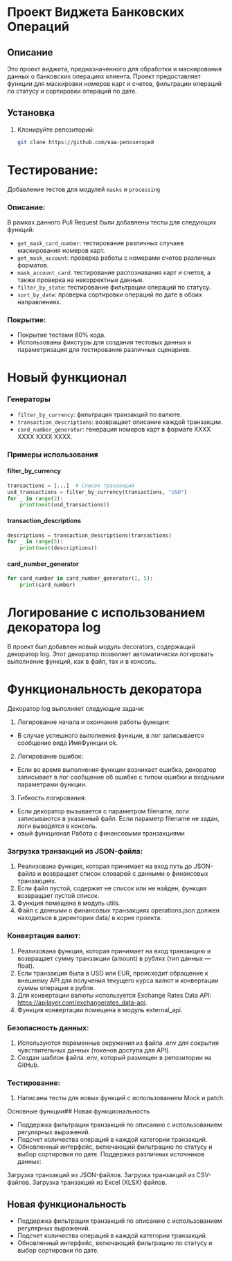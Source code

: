 # Проект Виджета Банковских Операций

## Описание
Это проект виджета, предназначенного для обработки и маскирования данных о банковских операциях клиента. Проект предоставляет функции для маскировки номеров карт и счетов, фильтрации операций по статусу и сортировки операций по дате.

## Установка
1. Клонируйте репозиторий:
   ```bash
   git clone https://github.com/ваш-репозиторий

# Тестирование: 
Добавление тестов для модулей `masks` и `processing`

### Описание:
В рамках данного Pull Request были добавлены тесты для следующих функций:
- `get_mask_card_number`: тестирование различных случаев маскирования номеров карт.
- `get_mask_account`: проверка работы с номерами счетов различных форматов.
- `mask_account_card`: тестирование распознавания карт и счетов, а также проверка на некорректные данные.
- `filter_by_state`: тестирование фильтрации операций по статусу.
- `sort_by_date`: проверка сортировки операций по дате в обоих направлениях.

### Покрытие:
- Покрытие тестами 80% кода.
- Использованы фикстуры для создания тестовых данных и параметризация для тестирования различных сценариев.

# Новый функционал

### Генераторы

- `filter_by_currency`: фильтрация транзакций по валюте.
- `transaction_descriptions`: возвращает описание каждой транзакции.
- `card_number_generator`: генерация номеров карт в формате XXXX XXXX XXXX XXXX.

### Примеры использования

#### filter_by_currency
```python
transactions = [...]  # Список транзакций
usd_transactions = filter_by_currency(transactions, "USD")
for _ in range(2):
    print(next(usd_transactions))
```
#### transaction_descriptions
```python
descriptions = transaction_descriptions(transactions)
for _ in range(5):
    print(next(descriptions))
```
#### card_number_generator
```python
for card_number in card_number_generator(1, 5):
    print(card_number)
```

# Логирование с использованием декоратора log

В проект был добавлен новый модуль decorators, содержащий декоратор log. Этот декоратор позволяет автоматически логировать выполнение функций, как в файл, так и в консоль.

# Функциональность декоратора
Декоратор log выполняет следующие задачи:

1. Логирование начала и окончания работы функции:

- В случае успешного выполнения функции, в лог записывается сообщение вида ИмяФункции ok.
2. Логирование ошибок:

- Если во время выполнения функции возникает ошибка, декоратор записывает в лог сообщение об ошибке с типом ошибки и входными параметрами функции.
3. Гибкость логирования:

- Если декоратор вызывается с параметром filename, логи записываются в указанный файл.
Если параметр filename не задан, логи выводятся в консоль.
- овый функционал
Работа с финансовыми транзакциями
### Загрузка транзакций из JSON-файла:

1. Реализована функция, которая принимает на вход путь до JSON-файла и возвращает список словарей с данными о финансовых транзакциях.
2. Если файл пустой, содержит не список или не найден, функция возвращает пустой список.
3. Функция помещена в модуль utils.
4. Файл с данными о финансовых транзакциях operations.json должен находиться в директории data/ в корне проекта.
### Конвертация валют:

1. Реализована функция, которая принимает на вход транзакцию и возвращает сумму транзакции (amount) в рублях (тип данных — float).
2. Если транзакция была в USD или EUR, происходит обращение к внешнему API для получения текущего курса валют и конвертации суммы операции в рубли.
3. Для конвертации валюты используется Exchange Rates Data API: https://apilayer.com/exchangerates_data-api.
4. Функция конвертации помещена в модуль external_api.
### Безопасность данных:

1. Используются переменные окружения из файла .env для сокрытия чувствительных данных (токенов доступа для API).
2. Создан шаблон файла .env, который размещен в репозитории на GitHub.
### Тестирование:

1. Написаны тесты для новых функций с использованием Mock и patch.

Основные функции## Новая функциональность

- Поддержка фильтрации транзакций по описанию с использованием регулярных выражений.
- Подсчет количества операций в каждой категории транзакций.
- Обновленный интерфейс, включающий фильтрацию по статусу и выбор сортировки по дате.
Поддержка различных источников данных:

Загрузка транзакций из JSON-файлов.
Загрузка транзакций из CSV-файлов.
Загрузка транзакций из Excel (XLSX) файлов.

## Новая функциональность

- Поддержка фильтрации транзакций по описанию с использованием регулярных выражений.
- Подсчет количества операций в каждой категории транзакций.
- Обновленный интерфейс, включающий фильтрацию по статусу и выбор сортировки по дате.
